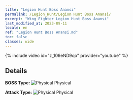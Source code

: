```yaml
---
title: "Legion Hunt Boss Anansi"
permalink: /Legion_Hunt/Legion Hunt Boss Anansi/
excerpt: "Wing Fighter Legion Hunt Boss Anansi"
last_modified_at: 2023-09-11
locale: en
ref: "Legion Hunt Boss Anansi.md"
toc: false
classes: wide
---
```



{% include video id="z_109eND9qo" provider="youtube" %}

## Details

  **BOSS Type:** ![Physical](/images/common_sx_icon9.png) Physical

  **Attack Type:** ![Physical](/images/common_sx_icon9.png) Physical


